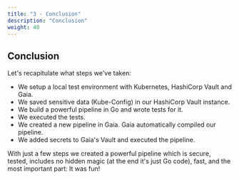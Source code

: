 ```yaml
---
title: "3 - Conclusion"
description: "Conclusion"
weight: 40
---
```


## Conclusion

Let's recapitulate what steps we've taken:

* We setup a local test environment with Kubernetes, HashiCorp Vault and Gaia.
* We saved sensitive data (Kube-Config) in our HashiCorp Vault instance.
* We build a powerful pipeline in Go and wrote tests for it.
* We executed the tests.
* We created a new pipeline in Gaia. Gaia automatically compiled our pipeline.
* We added secrets to Gaia's Vault and executed the pipeline.

With just a few steps we created a powerful pipeline which is secure, tested, includes no hidden magic (at the end it's just Go code), fast, and the most important part: It was fun!

